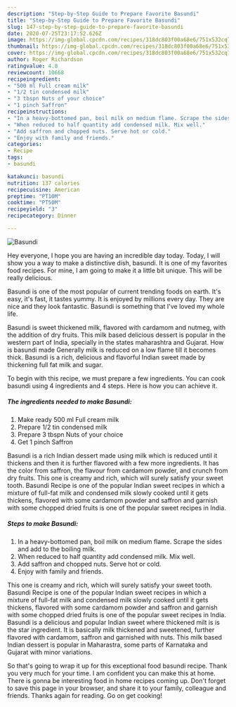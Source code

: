 ```yaml
---
description: "Step-by-Step Guide to Prepare Favorite Basundi"
title: "Step-by-Step Guide to Prepare Favorite Basundi"
slug: 147-step-by-step-guide-to-prepare-favorite-basundi
date: 2020-07-25T23:17:52.626Z
image: https://img-global.cpcdn.com/recipes/318dc803f00a68e6/751x532cq70/basundi-recipe-main-photo.jpg
thumbnail: https://img-global.cpcdn.com/recipes/318dc803f00a68e6/751x532cq70/basundi-recipe-main-photo.jpg
cover: https://img-global.cpcdn.com/recipes/318dc803f00a68e6/751x532cq70/basundi-recipe-main-photo.jpg
author: Roger Richardson
ratingvalue: 4.8
reviewcount: 10668
recipeingredient:
- "500 ml Full cream milk"
- "1/2 tin condensed milk"
- "3 tbspn Nuts of your choice"
- "1 pinch Saffron"
recipeinstructions:
- "In a heavy-bottomed pan, boil milk on medium flame. Scrape the sides and add to the boiling milk."
- "When reduced to half quantity add condensed milk. Mix well."
- "Add saffron and chopped nuts. Serve hot or cold."
- "Enjoy with family and friends."
categories:
- Recipe
tags:
- basundi

katakunci: basundi 
nutrition: 137 calories
recipecuisine: American
preptime: "PT10M"
cooktime: "PT50M"
recipeyield: "3"
recipecategory: Dinner

---
```



![Basundi](https://img-global.cpcdn.com/recipes/318dc803f00a68e6/751x532cq70/basundi-recipe-main-photo.jpg)

Hey everyone, I hope you are having an incredible day today. Today, I will show you a way to make a distinctive dish, basundi. It is one of my favorites food recipes. For mine, I am going to make it a little bit unique. This will be really delicious.

Basundi is one of the most popular of current trending foods on earth. It's easy, it's fast, it tastes yummy. It is enjoyed by millions every day. They are nice and they look fantastic. Basundi is something that I've loved my whole life.

Basundi is sweet thickened milk, flavored with cardamom and nutmeg, with the addition of dry fruits. This milk based delicious dessert is popular in the western part of India, specially in the states maharashtra and Gujarat. How is basundi made Generally milk is reduced on a low flame till it becomes thick. Basundi is a rich, delicious and flavorful Indian sweet made by thickening full fat milk and sugar.


To begin with this recipe, we must prepare a few ingredients. You can cook basundi using 4 ingredients and 4 steps. Here is how you can achieve it.

<!--inarticleads1-->

##### The ingredients needed to make Basundi:

1. Make ready 500 ml Full cream milk
1. Prepare 1/2 tin condensed milk
1. Prepare 3 tbspn Nuts of your choice
1. Get 1 pinch Saffron


Basundi is a rich Indian dessert made using milk which is reduced until it thickens and then it is further flavored with a few more ingredients. It has the color from saffron, the flavour from cardamom powder, and crunch from dry fruits. This one is creamy and rich, which will surely satisfy your sweet tooth. Basundi Recipe is one of the popular Indian sweet recipes in which a mixture of full-fat milk and condensed milk slowly cooked until it gets thickens, flavored with some cardamom powder and saffron and garnish with some chopped dried fruits is one of the popular sweet recipes in India. 

<!--inarticleads2-->

##### Steps to make Basundi:

1. In a heavy-bottomed pan, boil milk on medium flame. Scrape the sides and add to the boiling milk.
1. When reduced to half quantity add condensed milk. Mix well.
1. Add saffron and chopped nuts. Serve hot or cold.
1. Enjoy with family and friends.


This one is creamy and rich, which will surely satisfy your sweet tooth. Basundi Recipe is one of the popular Indian sweet recipes in which a mixture of full-fat milk and condensed milk slowly cooked until it gets thickens, flavored with some cardamom powder and saffron and garnish with some chopped dried fruits is one of the popular sweet recipes in India. Basundi is a delicious and popular Indian sweet where thickened milt is is the star ingredient. It is basically milk thickened and sweetened, further flavored with cardamom, saffron and garnished with nuts. This milk based Indian dessert is popular in Maharastra, some parts of Karnataka and Gujarat with minor variations. 

So that's going to wrap it up for this exceptional food basundi recipe. Thank you very much for your time. I am confident you can make this at home. There is gonna be interesting food in home recipes coming up. Don't forget to save this page in your browser, and share it to your family, colleague and friends. Thanks again for reading. Go on get cooking!
